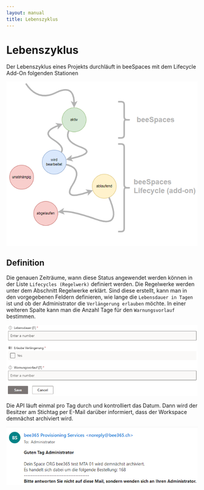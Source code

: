 ```yaml
---
layout: manual
title: Lebenszyklus
---
```

# Lebenszyklus
Der Lebenszyklus eines Projekts durchläuft in beeSpaces mit dem Lifecycle Add-On folgenden Stationen

![Lebenszyklus](/docs/assets/images/beeSpaces/Lebenszyklus.png)

## Definition
Die genauen Zeiträume, wann diese Status angewendet werden können in der Liste `Lifecycles (Regelwerk)` definiert werden. Die Regelwerke werden unter dem Abschnitt Regelwerke erklärt. Sind diese erstellt, kann man in den vorgegebenen Feldern definieren, wie lange die `Lebensdauer in Tagen` ist und ob der Administrator die `Verlängerung erlauben` möchte. In einer weiteren Spalte kann man die Anzahl Tage für den `Warnungsvorlauf` bestimmen. 

![Felder-Definition-Lebenszyklus](/docs\assets\images\beeSpaces\Felder-Definition-Lebenszyklus.png)

Die API läuft einmal pro Tag durch und kontrolliert das Datum. Dann wird der Besitzer am Stichtag per E-Mail darüber informiert, dass der Workspace demnächst archiviert wird.

![Infomail Lifecycle](/docs/assets/images/beeSpaces/Infomail-Lifecycle.png)